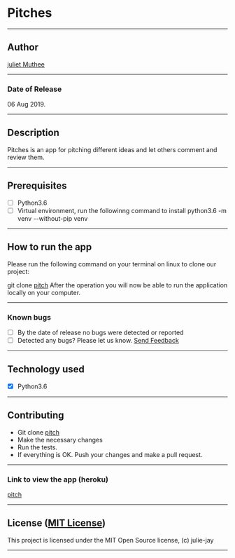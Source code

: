 # Pitches

------------------------------------------------------------------------

## Author

[juliet Muthee](https://github.com/juliet-jay)

------------------------------------------------------------------------

### Date of Release

06 Aug 2019.

------------------------------------------------------------------------

## Description

Pitches is an app for pitching different ideas and let others comment and review them.

------------------------------------------------------------------------

## Prerequisites

+ [ ] Python3.6
+ [ ] Virtual environment, run the followinng command to install python3.6 -m venv --without-pip venv

------------------------------------------------------------------------

## How to run the app

Please run the following command on your terminal on linux to clone our project:

git clone [pitch](https://github.com/Juliet-jay/pitch.git)
After the operation you will now be able to run the application locally on your computer.

------------------------------------------------------------------------

### Known bugs

+ [ ] By the date of release no bugs were detected or reported
+ [ ] Detected any bugs? Please let us know. [Send Feedback](juliekmuthee@gmail.com)

------------------------------------------------------------------------

## Technology used

+ [X] Python3.6

------------------------------------------------------------------------

## Contributing

+ Git clone [pitch](https://github.com/Juliet-jay/pitch.git)
+ Make the necessary changes
+ Run the tests.
+ If everything is OK. Push your changes and make a pull request.

------------------------------------------------------------------------

### Link to view the app (heroku)

[pitch](https://.herokuapp.com/)

------------------------------------------------------------------------

## License ([MIT License](http://choosealicense.com/licenses/mit/))

This project is licensed under the MIT Open Source license, (c) julie-jay

------------------------------------------------------------------------